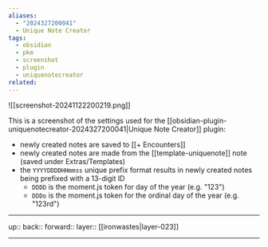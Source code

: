 ```yaml
---
aliases:
  - "2024327200041"
  - Unique Note Creator
tags:
  - obsidian
  - pkm
  - screenshot
  - plugin
  - uniquenotecreator
related:
---
```


![[screenshot-20241122200219.png]]

This is a screenshot of the settings used for the [[obsidian-plugin-uniquenotecreator-2024327200041|Unique Note Creator]] plugin:

- newly created notes are saved to [[+ Encounters]]
- newly created notes are made from the [[template-uniquenote]] note (saved under Extras/Templates)
- the `YYYYDDDDHHmmss` unique prefix format results in newly created notes being prefixed with a 13-digit ID
	- `DDDD` is the moment.js token for day of the year (e.g. "123")
	- `DDDo` is the moment.js token for the ordinal day of the year (e.g. "123rd")

***

up:: 
back:: 
forward:: 
layer:: [[ironwastes|layer-023]]

***
